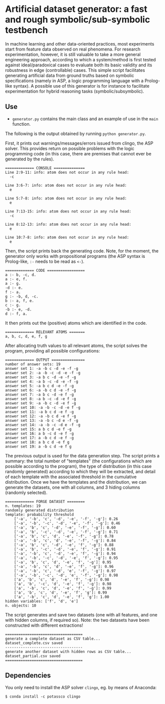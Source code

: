# Artificial dataset generator: a fast and rough symbolic/sub-symbolic testbench

In machine learning and other data-oriented practices, most experiments start from feature data observed on real phenomena. For research experimentation, however, it is still valuable to take a more general engineering approach, according to which a system/method is first tested against ideal/paradoxical cases to evaluate both its basic validity and its robustness in edge (controllable) cases. This simple script facilitates generating artificial data from ground truths based on symbolic specifications (namely in ASP, a logic programming language with a Prolog-like syntax). A possible use of this generator is for instance to facilitate experimentation for hybrid reasoning tasks (symbolic/subsymbolic).

## Use

- `generator.py` contains the main class and an example of use in the `main` function.

The following is the output obtained by running `python generator.py`.

First, it prints out warnings/messages/errors issued from clingo, the ASP solver. This provides return on possible problems with the logic programming code (in this case, there are premises that cannot ever be generated by the rules).
```
============= CONSOLE ==============
Line 2:9-11: info: atom does not occur in any rule head:
  -c

Line 3:6-7: info: atom does not occur in any rule head:
  e

Line 5:7-8: info: atom does not occur in any rule head:
  e

Line 7:13-15: info: atom does not occur in any rule head:
  -c

Line 8:12-13: info: atom does not occur in any rule head:
  e

Line 10:7-8: info: atom does not occur in any rule head:
  e
```

Then, the script prints back the generating code. Note, for the moment, the generator only works with propositional programs (the ASP syntax is Prolog-like, `:-` needs to be read as `<-`).
```
============= CODE =================
a :- b, -c, d.
a :- e, f.
a :- g.
-d :- e.
f :- a.
g :- -b, d, -c. 
b :- a, f, e.
c :- g.
-b :- e, -d.
d :- f, a.
```

It then prints out the (positive) atoms which are identified in the code.
```
============= RELEVANT ATOMS =======
a, b, c, d, e, f, g
```

After allocating truth values to all relevant atoms, the script solves the program, providing all possible configurations:
```
============= OUTPUT ===============
number of answer sets: 19
answer set 1: -a -b c -d -e -f -g
answer set 2: -a -b -c -d -e -f -g
answer set 3: -a b c -d -e -f -g
answer set 4: -a b -c -d -e -f -g
answer set 5: -a b c d -e -f -g
answer set 6: -a -b c d -e -f -g
answer set 7: -a b c -d -e f -g
answer set 8: -a b -c -d -e f -g
answer set 9: -a -b c -d -e f -g
answer set 10: -a -b -c -d -e f -g
answer set 11: -a b c d -e f -g
answer set 12: -a -b c d -e f -g
answer set 13: -a -b c -d e -f -g
answer set 14: -a -b -c -d e -f -g
answer set 15: a b c d -e f -g
answer set 16: a b -c d -e f -g
answer set 17: a -b c d -e f -g
answer set 18: a b c d -e f g
answer set 19: a -b c d -e f g
```

The previous output is used for the data generation step. The script prints a summary: the total number of "templates" (the configurations which are possible according to the program), the type of distribution (in this case randomly generated) according to which they will be extracted, and detail of each template with the associated threshold in the cumulative distribution. Once we have the templates and the distribution, we can generate the datasets, one with all columns, and 3 hiding columns (randomly selected). 
```
============= FORGE DATASET ========
n. templates: 19
randomly generated distribution
template: probability threshold
    ['-a', '-b', 'c', '-d', '-e', '-f', '-g']: 0.26 
    ['-a', '-b', '-c', '-d', '-e', '-f', '-g']: 0.46 
    ['-a', 'b', 'c', '-d', '-e', '-f', '-g']: 0.60 
    ['-a', 'b', '-c', '-d', '-e', '-f', '-g']: 0.71 
    ['-a', 'b', 'c', 'd', '-e', '-f', '-g']: 0.78 
    ['-a', '-b', 'c', 'd', '-e', '-f', '-g']: 0.84 
    ['-a', 'b', 'c', '-d', '-e', 'f', '-g']: 0.88 
    ['-a', 'b', '-c', '-d', '-e', 'f', '-g']: 0.91 
    ['-a', '-b', 'c', '-d', '-e', 'f', '-g']: 0.94 
    ['-a', '-b', '-c', '-d', '-e', 'f', '-g']: 0.95 
    ['-a', 'b', 'c', 'd', '-e', 'f', '-g']: 0.95 
    ['-a', '-b', 'c', 'd', '-e', 'f', '-g']: 0.96 
    ['-a', '-b', 'c', '-d', 'e', '-f', '-g']: 0.97 
    ['-a', '-b', '-c', '-d', 'e', '-f', '-g']: 0.98 
    ['a', 'b', 'c', 'd', '-e', 'f', '-g']: 0.98 
    ['a', 'b', '-c', 'd', '-e', 'f', '-g']: 0.98 
    ['a', '-b', 'c', 'd', '-e', 'f', '-g']: 0.99 
    ['a', 'b', 'c', 'd', '-e', 'f', 'g']: 0.99 
    ['a', '-b', 'c', 'd', '-e', 'f', 'g']: 1.00 
hidden variables: ['f', 'd', 'e']
n. objects: 10
```

The script generates and save two datasets (one with all features, and one with hidden columns, if required so). Note: the two datasets have been constructed with different extractions!
```
===================================
generate a complete dataset as CSV table...
dataset_complete.csv saved
-----------------------------------
generate another dataset with hidden rows as CSV table...
dataset_partial.csv saved
===================================
```

## Dependencies

You only need to install the ASP solver `clingo`, eg. by means of Anaconda:

```
$ conda install -c potassco clingo
```

